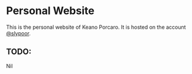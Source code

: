# Personal Website
This is the personal website of Keano Porcaro. It is hosted on the account [@slypoor](https://github.com/slypoor/).

## TODO:
Nil
